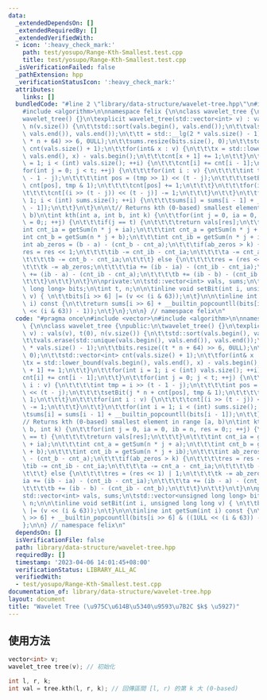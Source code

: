 ```yaml
---
data:
  _extendedDependsOn: []
  _extendedRequiredBy: []
  _extendedVerifiedWith:
  - icon: ':heavy_check_mark:'
    path: test/yosupo/Range-Kth-Smallest.test.cpp
    title: test/yosupo/Range-Kth-Smallest.test.cpp
  _isVerificationFailed: false
  _pathExtension: hpp
  _verificationStatusIcon: ':heavy_check_mark:'
  attributes:
    links: []
  bundledCode: "#line 2 \"library/data-structure/wavelet-tree.hpp\"\n#include <vector>\n\
    #include <algorithm>\n\nnamespace felix {\n\nclass wavelet_tree {\npublic:\n\t\
    wavelet_tree() {}\n\texplicit wavelet_tree(std::vector<int> v) : vals(v), t(0),\
    \ n(v.size()) {\n\t\tstd::sort(vals.begin(), vals.end());\n\t\tvals.erase(std::unique(vals.begin(),\
    \ vals.end()), vals.end());\n\t\tt = std::__lg(2 * vals.size() - 1);\n\t\tbits.resize((t\
    \ * n + 64) >> 6, 0ULL);\n\t\tsums.resize(bits.size(), 0);\n\t\tstd::vector<int>\
    \ cnt(vals.size() + 1);\n\t\tfor(int& x : v) {\n\t\t\tx = std::lower_bound(vals.begin(),\
    \ vals.end(), x) - vals.begin();\n\t\t\tcnt[x + 1] += 1;\n\t\t}\n\t\tfor(int i\
    \ = 1; i < (int) vals.size(); ++i) {\n\t\t\tcnt[i] += cnt[i - 1];\n\t\t}\n\t\t\
    for(int j = 0; j < t; ++j) {\n\t\t\tfor(int i : v) {\n\t\t\t\tint tmp = i >> (t\
    \ - 1 - j);\n\t\t\t\tint pos = (tmp >> 1) << (t - j);\n\t\t\t\tsetBit(j * n +\
    \ cnt[pos], tmp & 1);\n\t\t\t\tcnt[pos] += 1;\n\t\t\t}\n\t\t\tfor(int i : v) {\n\
    \t\t\t\tcnt[(i >> (t - j)) << (t - j)] -= 1;\n\t\t\t}\n\t\t}\n\t\tfor(int i =\
    \ 1; i < (int) sums.size(); ++i) {\n\t\t\tsums[i] = sums[i - 1] + __builtin_popcountll(bits[i\
    \ - 1]);\n\t\t}\n\t}\n\n\t// Returns kth (0-based) smallest element in range [a,\
    \ b)\n\tint kth(int a, int b, int k) {\n\t\tfor(int j = 0, ia = 0, ib = n, res\
    \ = 0;; ++j) {\n\t\t\tif(j == t) {\n\t\t\t\treturn vals[res];\n\t\t\t}\n\t\t\t\
    int cnt_ia = getSum(n * j + ia);\n\t\t\tint cnt_a = getSum(n * j + a);\n\t\t\t\
    int cnt_b = getSum(n * j + b);\n\t\t\tint cnt_ib = getSum(n * j + ib);\n\t\t\t\
    int ab_zeros = (b - a) - (cnt_b - cnt_a);\n\t\t\tif(ab_zeros > k) {\n\t\t\t\t\
    res = res << 1;\n\t\t\t\tib -= cnt_ib - cnt_ia;\n\t\t\t\ta -= cnt_a - cnt_ia;\n\
    \t\t\t\tb -= cnt_b - cnt_ia;\n\t\t\t} else {\n\t\t\t\tres = (res << 1) | 1;\n\t\
    \t\t\tk -= ab_zeros;\n\t\t\t\tia += (ib - ia) - (cnt_ib - cnt_ia);\n\t\t\t\ta\
    \ += (ib - a) - (cnt_ib - cnt_a);\n\t\t\t\tb += (ib - b) - (cnt_ib - cnt_b);\n\
    \t\t\t}\n\t\t}\n\t}\n\nprivate:\n\tstd::vector<int> vals, sums;\n\tstd::vector<unsigned\
    \ long long> bits;\n\tint t, n;\n\n\tinline void setBit(int i, unsigned long long\
    \ v) { \n\t\tbits[i >> 6] |= (v << (i & 63));\n\t}\n\n\tinline int getSum(int\
    \ i) const {\n\t\treturn sums[i >> 6] + __builtin_popcountll(bits[i >> 6] & ((1ULL\
    \ << (i & 63)) - 1));\n\t}\n};\n\n} // namespace felix\n"
  code: "#pragma once\n#include <vector>\n#include <algorithm>\n\nnamespace felix\
    \ {\n\nclass wavelet_tree {\npublic:\n\twavelet_tree() {}\n\texplicit wavelet_tree(std::vector<int>\
    \ v) : vals(v), t(0), n(v.size()) {\n\t\tstd::sort(vals.begin(), vals.end());\n\
    \t\tvals.erase(std::unique(vals.begin(), vals.end()), vals.end());\n\t\tt = std::__lg(2\
    \ * vals.size() - 1);\n\t\tbits.resize((t * n + 64) >> 6, 0ULL);\n\t\tsums.resize(bits.size(),\
    \ 0);\n\t\tstd::vector<int> cnt(vals.size() + 1);\n\t\tfor(int& x : v) {\n\t\t\
    \tx = std::lower_bound(vals.begin(), vals.end(), x) - vals.begin();\n\t\t\tcnt[x\
    \ + 1] += 1;\n\t\t}\n\t\tfor(int i = 1; i < (int) vals.size(); ++i) {\n\t\t\t\
    cnt[i] += cnt[i - 1];\n\t\t}\n\t\tfor(int j = 0; j < t; ++j) {\n\t\t\tfor(int\
    \ i : v) {\n\t\t\t\tint tmp = i >> (t - 1 - j);\n\t\t\t\tint pos = (tmp >> 1)\
    \ << (t - j);\n\t\t\t\tsetBit(j * n + cnt[pos], tmp & 1);\n\t\t\t\tcnt[pos] +=\
    \ 1;\n\t\t\t}\n\t\t\tfor(int i : v) {\n\t\t\t\tcnt[(i >> (t - j)) << (t - j)]\
    \ -= 1;\n\t\t\t}\n\t\t}\n\t\tfor(int i = 1; i < (int) sums.size(); ++i) {\n\t\t\
    \tsums[i] = sums[i - 1] + __builtin_popcountll(bits[i - 1]);\n\t\t}\n\t}\n\n\t\
    // Returns kth (0-based) smallest element in range [a, b)\n\tint kth(int a, int\
    \ b, int k) {\n\t\tfor(int j = 0, ia = 0, ib = n, res = 0;; ++j) {\n\t\t\tif(j\
    \ == t) {\n\t\t\t\treturn vals[res];\n\t\t\t}\n\t\t\tint cnt_ia = getSum(n * j\
    \ + ia);\n\t\t\tint cnt_a = getSum(n * j + a);\n\t\t\tint cnt_b = getSum(n * j\
    \ + b);\n\t\t\tint cnt_ib = getSum(n * j + ib);\n\t\t\tint ab_zeros = (b - a)\
    \ - (cnt_b - cnt_a);\n\t\t\tif(ab_zeros > k) {\n\t\t\t\tres = res << 1;\n\t\t\t\
    \tib -= cnt_ib - cnt_ia;\n\t\t\t\ta -= cnt_a - cnt_ia;\n\t\t\t\tb -= cnt_b - cnt_ia;\n\
    \t\t\t} else {\n\t\t\t\tres = (res << 1) | 1;\n\t\t\t\tk -= ab_zeros;\n\t\t\t\t\
    ia += (ib - ia) - (cnt_ib - cnt_ia);\n\t\t\t\ta += (ib - a) - (cnt_ib - cnt_a);\n\
    \t\t\t\tb += (ib - b) - (cnt_ib - cnt_b);\n\t\t\t}\n\t\t}\n\t}\n\nprivate:\n\t\
    std::vector<int> vals, sums;\n\tstd::vector<unsigned long long> bits;\n\tint t,\
    \ n;\n\n\tinline void setBit(int i, unsigned long long v) { \n\t\tbits[i >> 6]\
    \ |= (v << (i & 63));\n\t}\n\n\tinline int getSum(int i) const {\n\t\treturn sums[i\
    \ >> 6] + __builtin_popcountll(bits[i >> 6] & ((1ULL << (i & 63)) - 1));\n\t}\n\
    };\n\n} // namespace felix\n"
  dependsOn: []
  isVerificationFile: false
  path: library/data-structure/wavelet-tree.hpp
  requiredBy: []
  timestamp: '2023-04-06 14:01:45+08:00'
  verificationStatus: LIBRARY_ALL_AC
  verifiedWith:
  - test/yosupo/Range-Kth-Smallest.test.cpp
documentation_of: library/data-structure/wavelet-tree.hpp
layout: document
title: "Wavelet Tree (\u975C\u614B\u5340\u9593\u7B2C $k$ \u5927)"
---
```


## 使用方法
```cpp
vector<int> v;
wavelet_tree tree(v); // 初始化

int l, r, k;
int val = tree.kth(l, r, k); // 回傳區間 [l, r) 的第 k 大 (0-based)
```


